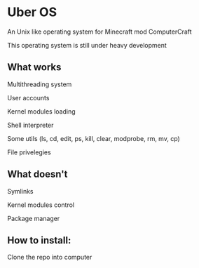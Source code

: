 Uber OS
=======

An Unix like operating system for Minecraft mod ComputerCraft

This operating system is still under heavy development

What works
----------
  Multithreading system
  
  User accounts
  
  Kernel modules loading
  
  Shell interpreter
  
  Some utils (ls, cd, edit, ps, kill, clear, modprobe, rm, mv, cp)
  
  File privelegies

What doesn't
------------
  Symlinks

  Kernel modules control
  
  Package manager

How to install:
---------------
Clone the repo into computer
